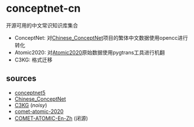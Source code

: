 # conceptnet-cn
开源可用的中文常识知识库集合

- ConceptNet: 对[Chinese_ConceptNet](https://github.com/play0137/Chinese_ConceptNet)项目的繁体中文数据使用opencc进行转化
- Atomic2020: 对[Atomic2020](https://github.com/allenai/comet-atomic-2020/)原始数据使用pygtrans工具进行机翻
- C3KG: 格式迁移

## sources
- [conceptnet5](https://github.com/commonsense/conceptnet5)
- [Chinese_ConceptNet](https://github.com/play0137/Chinese_ConceptNet)
- [C3KG](https://github.com/XiaoMi/C3KG) (*noisy*)
- [comet-atomic-2020](https://github.com/allenai/comet-atomic-2020/)
- [COMET-ATOMIC-En-Zh](https://github.com/svjack/COMET-ATOMIC-En-Zh) (闭源)